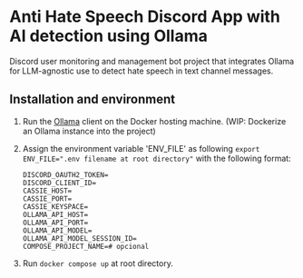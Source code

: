 # Anti Hate Speech Discord App with AI detection using Ollama

Discord user monitoring and management bot project that integrates Ollama for LLM-agnostic use to detect hate speech in text channel messages.

## Installation and environment

1. Run the [Ollama](https://github.com/ollama/ollama) client on the Docker hosting machine. (WIP: Dockerize an Ollama instance into the project)
2. Assign the environment variable 'ENV_FILE' as following `export ENV_FILE=".env filename at root directory"` with the following format:

   ```env
   DISCORD_OAUTH2_TOKEN=
   DISCORD_CLIENT_ID=
   CASSIE_HOST=
   CASSIE_PORT=
   CASSIE_KEYSPACE=
   OLLAMA_API_HOST=
   OLLAMA_API_PORT=
   OLLAMA_API_MODEL=
   OLLAMA_API_MODEL_SESSION_ID=
   COMPOSE_PROJECT_NAME=# opcional
   ```

3. Run `docker compose up` at root directory.
